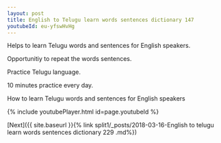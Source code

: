 ```yaml
---
layout: post
title: English to Telugu learn words sentences dictionary 147 
youtubeId: eu-yfswHvHg
---
```

 
 
Helps to learn Telugu words and sentences for English speakers.

Opportunitiy to repeat the words sentences. 

Practice Telugu language. 
 
10 minutes practice every day. 
 
How to learn Telugu words and sentences for English speakers 
 
{% include youtubePlayer.html id=page.youtubeId %}
 
 
[Next]({{ site.baseurl }}{% link  split1/_posts/2018-03-16-English to telugu learn words sentences dictionary 229 .md%})
 
